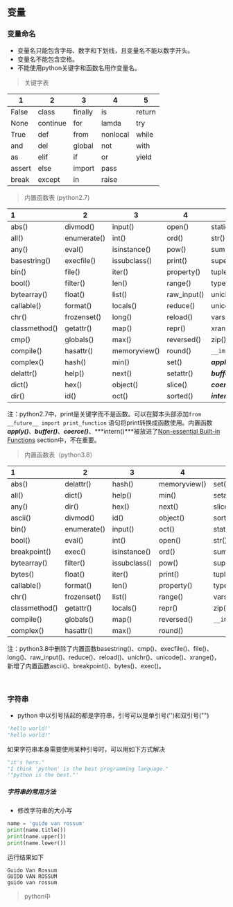 ## 变量

###  变量命名

* 变量名只能包含字母、数字和下划线，且变量名不能以数字开头。
* 变量名不能包含空格。
* 不能使用python关键字和函数名用作变量名。

> 关键字表

| 1      | 2        | 3       | 4        | 5      |
| ------ | -------- | ------- | -------- | ------ |
| False  | class    | finally | is       | return |
| None   | continue | for     | lamda    | try    |
| True   | def      | from    | nonlocal | while  |
| and    | del      | global  | not      | with   |
| as     | elif     | if      | or       | yield  |
| assert | else     | import  | pass     |        |
| break  | except   | in      | raise    |        |

> 内置函数表 (python2.7)

| 1             | 2           | 3            | 4           | 5              |
| :------------ | ----------- | ------------ | ----------- | -------------- |
| abs()         | divmod()    | input()      | open()      | staticmethod() |
| all()         | enumerate() | int()        | ord()       | str()          |
| any()         | eval()      | isinstance() | pow()       | sum()          |
| basestring()  | execfile()  | issubclass() | print()     | super()        |
| bin()         | file()      | iter()       | property()  | tuple()        |
| bool()        | filter()    | len()        | range()     | type()         |
| bytearray()   | float()     | list()       | raw_input() | unichr()       |
| callable()    | format()    | locals()     | reduce()    | unicode()      |
| chr()         | frozenset() | long()       | reload()    | vars()         |
| classmethod() | getattr()   | map()        | repr()      | xrange()       |
| cmp()         | globals()   | max()        | reversed()  | zip()          |
| compile()     | hasattr()   | memoryview() | round()     | `__import__()` |
| complex()     | hash()      | min()        | set()       | ***apply()***  |
| delattr()     | help()      | next()       | setattr()   | ***buffer()*** |
| dict()        | hex()       | object()     | slice()     | ***coerce()*** |
| dir()         | id()        | oct()        | sorted()    | ***intern()*** |

注：python2.7中，print是关键字而不是函数。可以在脚本头部添加`from __future__ import print_function` 语句将print转换成函数使用。内置函数***apply()***、***buffer()***、***coerce()***、***intern()***被放进了[Non-essential Built-in Functions](https://docs.python.org/zh-cn/2.7/library/functions.html#non-essential-built-in-funcs) section中，不在重要。

> 内置函数表（python3.8）

| 1             | 2           | 3            | 4            | 5              |
| :------------ | ----------- | ------------ | ------------ | -------------- |
| abs()         | delattr()   | hash()       | memoryview() | set()          |
| all()         | dict()      | help()       | min()        | setattr()      |
| any()         | dir()       | hex()        | next()       | slice()        |
| ascii()       | divmod()    | id()         | object()     | sorted()       |
| bin()         | enumerate() | input()      | oct()        | staticmethod() |
| bool()        | eval()      | int()        | open()       | str()          |
| breakpoint()  | exec()      | isinstance() | ord()        | sum()          |
| bytearray()   | filter()    | issubclass() | pow()        | super()        |
| bytes()       | float()     | iter()       | print()      | tuple()        |
| callable()    | format()    | len()        | property()   | type()         |
| chr()         | frozenset() | list()       | range()      | vars()         |
| classmethod() | getattr()   | locals()     | repr()       | zip()          |
| compile()     | globals()   | map()        | reversed()   | `__import__()` |
| complex()     | hasattr()   | max()        | round()      |                |

注：python3.8中删除了内置函数basestring()、cmp()、execfile()、file()、long()、raw_input()、reduce()、reload()、unichr()、unicode()、xrange()，新增了内置函数ascii()、breakpoint()、bytes()、exec()。

</br>

### 字符串

* python 中以引号括起的都是字符串，引号可以是单引号('')和双引号("")

```python
'hello world!'
"hello world!"
```

如果字符串本身需要使用某种引号时，可以用如下方式解决

```python
"it's hers."
"I think 'python' is the best programming language."
'"python is the best."'
```

##### 字符串的常用方法

* 修改字符串的大小写

```python
name = 'guido van rossum'
print(name.title())
print(name.upper())
print(name.lower())
```

运行结果如下

```
Guido Van Rossum
GUIDO VAN ROSSUM
guido van rossum
```

> python中

